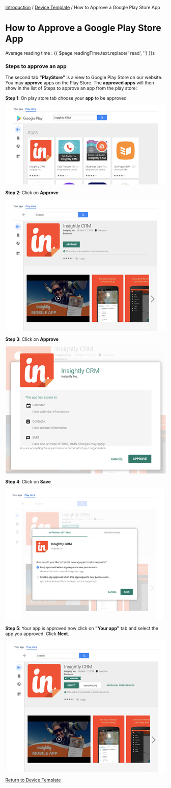 [Introduction](../../../console.md) / [Device Template](../index.md) / How to Approve a Google Play Store App

# How to Approve a Google Play Store App
<div class="avg-reading-time" style="margin-top: 0rem;">Average reading time : {{ $page.readingTime.text.replace(' read', '') }}s</div>

### Steps to approve an app

The second tab **"PlayStore"** is a view to Google Play Store on our website. You may **approve** apps on the Play Store. The **approved apps** will then show in the list of Steps to approve an app from the play store:

**Step 1**: On play store tab choose your **app** to be approved

![Device Template](../../../assets/OLD_DASHBOARD/5_DT.png)

**Step 2**: Click on **Approve**

![Device Template](../../../assets/OLD_DASHBOARD/6_DT.png)

**Step 3**: Click on **Approve**

![Device Template](../../../assets/OLD_DASHBOARD/7_DT.png)

**Step 4**: Click on **Save**

![Device Template](../../../assets/OLD_DASHBOARD/8_DT.png)

**Step 5**: Your app is approved now click on **"Your app"** tab and select the app you approved. Click **Next**.

![Device Template](../../../assets/OLD_DASHBOARD/9_DT.png)

[Return to Device Template](../index.md)
